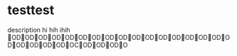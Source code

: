 # testtest
description
hi hih ihih
ODODODODODODODODODODODODODODODODODODODODODOCODODODO

